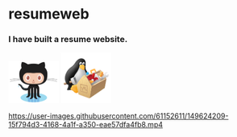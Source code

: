 # resumeweb

### I have built a resume website.
<p float="left">
  <img src="Saved%20Pictures/Octocat.png" width="100" />
  <img src="Saved%20Pictures/quit.PNG" width="100" /> 
</p>



https://user-images.githubusercontent.com/61152611/149624209-15f794d3-4168-4a1f-a350-eae57dfa4fb8.mp4


